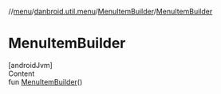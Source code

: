 //[menu](../../index.md)/[danbroid.util.menu](../index.md)/[MenuItemBuilder](index.md)/[MenuItemBuilder](-menu-item-builder.md)



# MenuItemBuilder  
[androidJvm]  
Content  
fun [MenuItemBuilder](-menu-item-builder.md)()  



